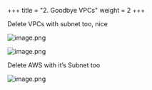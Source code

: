 +++
title = "2. Goodbye VPCs"
weight = 2
+++


Delete VPCs with subnet too, nice


![image.png](/images/008-viii-clean-it-up/34-526383-image.png)


![image.png](/images/008-viii-clean-it-up/34-651738-image.png)


Delete AWS with it’s Subnet too


![image.png](/images/008-viii-clean-it-up/34-748857-image.png)


